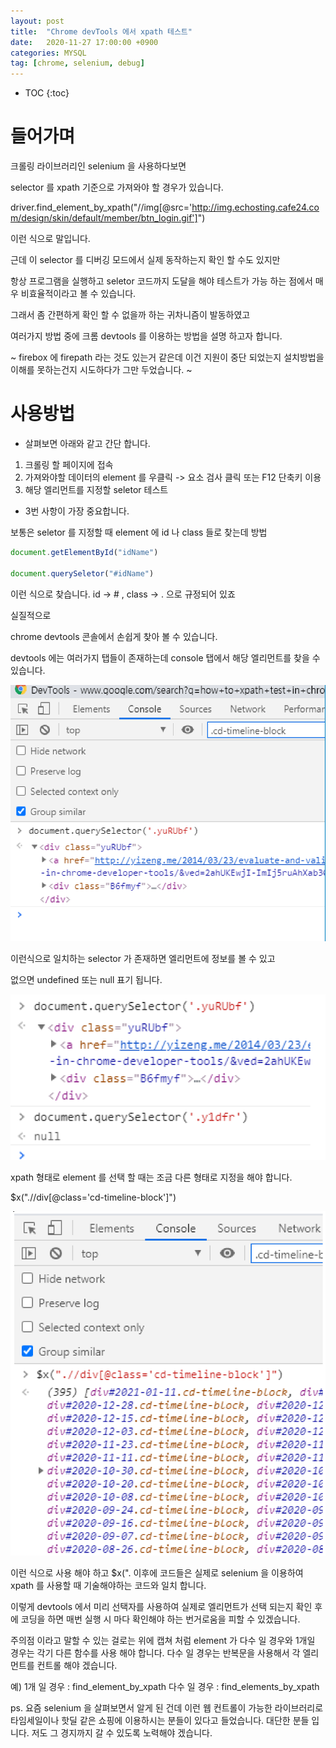 ```yaml
---
layout: post
title:  "Chrome devTools 에서 xpath 테스트"
date:   2020-11-27 17:00:00 +0900
categories: MYSQL
tag: [chrome, selenium, debug]
---
```


* TOC
{:toc}

# 들어가며

크롤링 라이브러리인 selenium 을 사용하다보면

selector 를 xpath 기준으로 가져와야 할 경우가 있습니다.

driver.find_element_by_xpath("//img[@src='http://img.echosting.cafe24.com/design/skin/default/member/btn_login.gif']")

이런 식으로 말입니다.

근데 이 selector 를 디버깅 모드에서 실제 동작하는지 확인 할 수도 있지만 

항상 프로그램을 실행하고 seletor 코드까지 도달을 해야 테스트가 가능 하는 점에서 매우 비효율적이라고 볼 수 있습니다.

그래서 좀 간편하게 확인 할 수 없을까 하는 귀차니즘이 발동하였고

여러가지 방법 중에 크롬 devtools 를 이용하는 방법을 설명 하고자 합니다.

~ firebox 에 firepath 라는 것도 있는거 같은데 이건 지원이 중단 되었는지 설치방법을 이해를 못하는건지 시도하다가 그만 두었습니다. ~

# 사용방법

* 살펴보면 아래와 같고 간단 합니다.

1. 크롤링 할 페이지에 접속
1. 가져와야할 데이터의 element 를 우클릭 -> 요소 검사 클릭 또는 F12 단축키 이용
1. 해당 엘리먼트를 지정할 seletor 테스트

* 3번 사항이 가장 중요합니다.

보통은 seletor 를 지정할 때 element 에 id 나 class 들로 찾는데 방법

```javascript
document.getElementById("idName")

document.querySeletor("#idName")
```

이런 식으로 찾습니다. id -> # , class -> . 으로 규정되어 있죠

실질적으로

chrome devtools 콘솔에서 손쉽게 찾아 볼 수 있습니다.

devtools 에는 여러가지 탭들이 존재하는데 console 탭에서 해당 엘리먼트를 찾을 수 있습니다.

![](/static/img/2021-01-14-10-31-44.png)

이런식으로 일치하는 selector 가 존재하면 엘리먼트에 정보를 볼 수 있고

없으면 undefined 또는 null 표기 됩니다.

![](/static/img/2021-01-14-10-32-29.png)

xpath 형태로 element 를 선택 할 때는 조금 다른 형태로 지정을 해야 합니다.

$x(".//div[@class='cd-timeline-block']")

![](/static/img/2021-01-14-10-32-08.png)

이런 식으로 사용 해야 하고 $x(". 이후에 코드들은 실제로 selenium 을 이용하여 xpath 를 사용할 때 기술해야하는 코드와 일치 합니다.

이렇게 devtools 에서 미리 선택자를 사용하여 실제로 엘리먼트가 선택 되는지 확인 후에 코딩을 하면 매번 실행 시 마다 확인해야 하는 번거로움을 피할 수 있겠습니다.

주의점 이라고 말할 수 있는 걸로는 위에 캡쳐 처럼 element 가 다수 일 경우와 1개일 경우는 각기 다른 함수를 사용 해야 합니다. 다수 일 경우는 반복문을 사용해서 각 엘리먼트를 컨트롤 해야 겠습니다.

예)
1개 일 경우 :  find_element_by_xpath
다수 일 경우 : find_elements_by_xpath

ps. 요즘 selenium 을 살펴보면서 알게 된 건데 이런 웹 컨트롤이 가능한 라이브러리로 타임세일이나 핫딜 같은 쇼핑에 이용하시는 분들이 있다고 들었습니다. 대단한 분들 입니다. 저도 그 경지까지 갈 수 있도록 노력해야 겠습니다.
